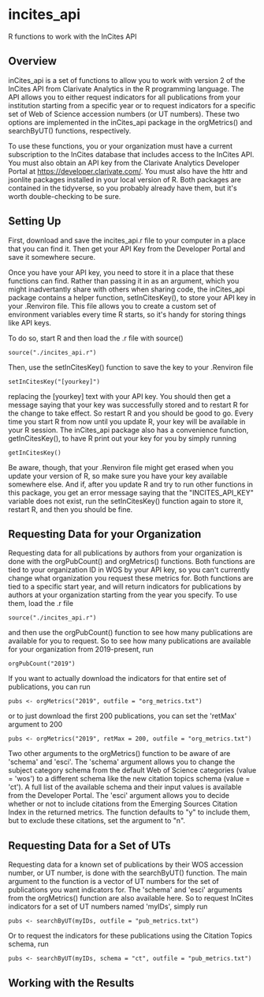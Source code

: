 # incites_api
R functions to work with the InCites API

## Overview
inCites_api is a set of functions to allow you to work with version 2 of the InCites API from Clarivate Analytics in the R programming language. The API allows you to either request indicators for all publications from your institution starting from a specific year or to request indicators for a specific set of Web of Science accession numbers (or UT numbers). These two options are implemented in the inCites_api package in the orgMetrics() and searchByUT() functions, respectively. 

To use these functions, you or your organization must have a current subscription to the InCites database that includes access to the InCites API. You must also obtain an API key from the Clarivate Analytics Developer Portal at https://developer.clarivate.com/. You must also have the httr and jsonlite packages installed in your local version of R. Both packages are contained in the tidyverse, so you probably already have them, but it's worth double-checking to be sure. 

## Setting Up
First, download and save the incites_api.r file to your computer in a place that you can find it. Then get your API Key from the Developer Portal and save it somewhere secure.

Once you have your API key, you need to store it in a place that these functions can find. Rather than passing it in as an argument, which you might inadvertantly share with others when sharing code, the inCites_api package contains a helper function, setInCitesKey(), to store your API key in your .Renviron file. This file allows you to create a custom set of environment variables every time R starts, so it's handy for storing things like API keys. 

To do so, start R and then load the .r file with source()

    source("./incites_api.r")
    
Then, use the setInCitesKey() function to save the key to your .Renviron file

    setInCitesKey("[yourkey]")
    
replacing the [yourkey] text with your API key. You should then get a message saying that your key was successfully stored and to restart R for the change to take effect. So restart R and you should be good to go. Every time you start R from now until you update R, your key will be available in your R session. The inCites_api package also has a convenience function, getInCitesKey(), to have R print out your key for you by simply running

    getInCitesKey()
    
Be aware, though, that your .Renviron file might get erased when you update your version of R, so make sure you have your key available somewhere else. And if, after you update R and try to run other functions in this package, you get an error message saying that the "INCITES_API_KEY" variable does not exist, run the setInCitesKey() function again to store it, restart R, and then you should be fine. 

## Requesting Data for your Organization

Requesting data for all publications by authors from your organization is done with the orgPubCount() and orgMetrics() functions. Both functions are tied to your organization ID in WOS by your API key, so you can't currently change what organization you request these metrics for. Both functions are tied to a specific start year, and will return indicators for publications by authors at your organization starting from the year you specify. To use them, load the .r file 

    source("./incites_api.r")
    
and then use the orgPubCount() function to see how many publications are available for you to request. So to see how many publications are available for your organization from 2019-present, run 

    orgPubCount("2019")
    
If you want to actually download the indicators for that entire set of publications, you can run 

    pubs <- orgMetrics("2019", outfile = "org_metrics.txt")
    
or to just download the first 200 publications, you can set the 'retMax' argument to 200

    pubs <- orgMetrics("2019", retMax = 200, outfile = "org_metrics.txt")
    
Two other arguments to the orgMetrics() function to be aware of are 'schema' and 'esci'. The 'schema' argument allows you to change the subject category schema from the default Web of Science categories (value = 'wos') to a different schema like the new citation topics schema (value = 'ct'). A full list of the available schema and their input values is available from the Developer Portal. The 'esci' argument allows you to decide whether or not to include citations from the Emerging Sources Citation Index in the returned metrics. The function defaults to "y" to include them, but to exclude these citations, set the argument to "n". 

## Requesting Data for a Set of UTs

Requesting data for a known set of publications by their WOS accession number, or UT number, is done with the searchByUT() function. The main argument to the function is a vector of UT numbers for the set of publications you want indicators for. The 'schema' and 'esci' arguments from the orgMetrics() function are also available here. So to request InCites indicators for a set of UT numbers named 'myIDs', simply run 

    pubs <- searchByUT(myIDs, outfile = "pub_metrics.txt")
    
Or to request the indicators for these publications using the Citation Topics schema, run 

    pubs <- searchByUT(myIDs, schema = "ct", outfile = "pub_metrics.txt")

## Working with the Results
